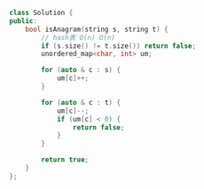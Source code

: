 <!--
 * @Author: yitong 2969413251@qq.com
 * @Date: 2022-12-21 20:41:38
-->
```cpp
class Solution {
public:
    bool isAnagram(string s, string t) {
        // hash表 O(n) O(n) 
        if (s.size() != t.size()) return false;
        unordered_map<char, int> um;

        for (auto & c : s) {
            um[c]++;
        }

        for (auto & c : t) {
            um[c]--;
            if (um[c] < 0) {
                return false;
            }
        }

        return true;
    }
};
```